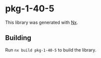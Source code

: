 # pkg-1-40-5

This library was generated with [Nx](https://nx.dev).

## Building

Run `nx build pkg-1-40-5` to build the library.
